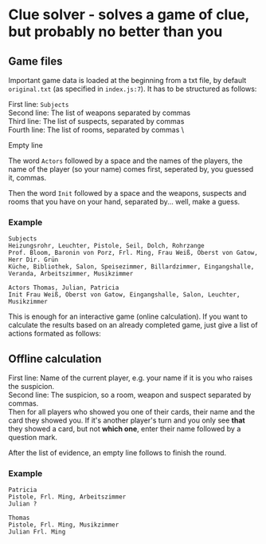 # Clue solver - solves a game of clue, but probably no better than you

## Game files

Important game data is loaded at the beginning from a txt file, by default `original.txt` (as specified in `index.js:7`).
It has to be structured as follows:

First line: `Subjects` \
Second line: The list of weapons separated by commas \
Third line: The list of suspects, separated by commas \
Fourth line: The list of rooms, separated by commas \

Empty line

The word `Actors` followed by a space and the names of the players, the name of the player (so your name) comes first, seperated by, you guessed it, commas.

Then the word `Init` followed by a space and the weapons, suspects and rooms that you have on your hand, separated by... well, make a guess.

### Example

```
Subjects
Heizungsrohr, Leuchter, Pistole, Seil, Dolch, Rohrzange
Prof. Bloom, Baronin von Porz, Frl. Ming, Frau Weiß, Oberst von Gatow, Herr Dir. Grün
Küche, Bibliothek, Salon, Speisezimmer, Billardzimmer, Eingangshalle, Veranda, Arbeitszimmer, Musikzimmer

Actors Thomas, Julian, Patricia
Init Frau Weiß, Oberst von Gatow, Eingangshalle, Salon, Leuchter, Musikzimmer
```

This is enough for an interactive game (online calculation). If you want to calculate the results based on an already completed game, just give a list of actions formated as follows:

## Offline calculation

First line: Name of the current player, e.g. your name if it is you who raises the suspicion. \
Second line: The suspicion, so a room, weapon and suspect separated by commas. \
Then for all players who showed you one of their cards, their name and the card they showed you. If it's another player's turn and you only see **that** they showed a card, but not **which one**, enter their name followed by a question mark.

After the list of evidence, an empty line follows to finish the round.

### Example

```
Patricia
Pistole, Frl. Ming, Arbeitszimmer
Julian ?

Thomas
Pistole, Frl. Ming, Musikzimmer
Julian Frl. Ming
```
